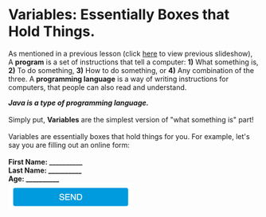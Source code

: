 <h1>Variables: Essentially Boxes that Hold Things.</h1>

As mentioned in a previous lesson (click <a href="https://docs.google.com/presentation/d/1gs1s35daJTko10G4WYKMvKptp0ZvZ7JUw2ZgdK1Gdqw/edit?usp=sharing">here</a> to view previous slideshow), A <b>program</b> is a set of instructions that tell a computer: <b>1)</b> What something is, <b>2)</b> To do something, <b>3)</b> How to do something, or <b>4)</b> Any combination of the three. A <b>programming language</b> is a way of writing instructions for computers, that people can also read and understand.

<b><i>Java is a type of programming language.</i></b>
<br><br>
Simply put, <b>Variables</b> are the simplest version of "what something is" part!
<br><br>
Variables are essentially boxes that hold things for you. For example, let's say you are filling out an online form:
<br><br>
<b>First Name: __________ </b><br>
<b>Last Name: __________ </b><br>
<b>Age: __________ </b><br>
<img src="https://raw.githubusercontent.com/JDVila/MockLesson/master/send_button.png" alt="Submit Button" height="55" width="250">
